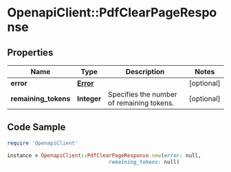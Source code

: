 # OpenapiClient::PdfClearPageResponse

## Properties

Name | Type | Description | Notes
------------ | ------------- | ------------- | -------------
**error** | [**Error**](Error.md) |  | [optional] 
**remaining_tokens** | **Integer** | Specifies the number of remaining tokens. | [optional] 

## Code Sample

```ruby
require 'OpenapiClient'

instance = OpenapiClient::PdfClearPageResponse.new(error: null,
                                 remaining_tokens: null)
```



